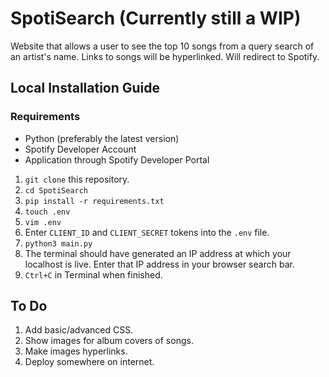 # SpotiSearch (Currently still a WIP)

Website that allows a user to see the top 10 songs from a query search of an artist's name. Links to songs will be hyperlinked. Will redirect to Spotify.

## Local Installation Guide

### Requirements
- Python (preferably the latest version)
- Spotify Developer Account
- Application through Spotify Developer Portal

1. `git clone` this repository.
2. `cd SpotiSearch`
3. `pip install -r requirements.txt`
4. `touch .env`
5. `vim .env`
6. Enter `CLIENT_ID` and `CLIENT_SECRET` tokens into the `.env` file.
7. `python3 main.py`
8. The terminal should have generated an IP address at which your localhost is live. Enter that IP address in your browser search bar.
9. `Ctrl+C` in Terminal when finished.

## To Do
1. Add basic/advanced CSS.
2. Show images for album covers of songs.
3. Make images hyperlinks.
4. Deploy somewhere on internet.
